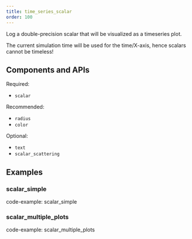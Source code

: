 ```yaml
---
title: time_series_scalar
order: 100
---
```


Log a double-precision scalar that will be visualized as a timeseries plot.

The current simulation time will be used for the time/X-axis, hence scalars
cannot be timeless!

## Components and APIs

Required:
* `scalar`

Recommended:
* `radius`
* `color`

Optional:
* `text`
* `scalar_scattering`

## Examples

### scalar_simple

code-example: scalar_simple

### scalar_multiple_plots

code-example: scalar_multiple_plots

